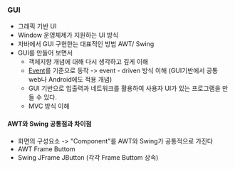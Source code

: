 ### GUI
* 그래픽 기반 UI
* Window 운영체제가 지원하는 UI 방식
* 자바에서 GUI 구현한는 대표적인 방법 AWT/ Swing
* GUI를 만들어 보면서
  * 객체지향 개념에 대해 다시 생각하고 깊게 이해
  * [Event](https://github.com/1000004/TIL/blob/main/Swing/Event.md)를 기준으로 동작 -> event - driven 방식 이해 (GUI기반에서 공통 web나 Android에도 적용 개념)
  * GUI 기반으로 입출력과 네트워크를 활용하여 사용자 UI가 있는 프로그램을 만들 수 있다.
  * MVC 방식 이해
#### AWT와 Swing 공통점과 차이점
* 화면의 구성요소 -> "Component"를 AWT와 Swing가 공통적으로 가진다
* AWT Frame Buttom
* Swing JFrame JButton (각각 Frame Buttom 상속)

